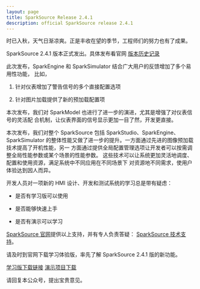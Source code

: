 ```yaml
---
layout: page
title: SparkSource Release 2.4.1
description: official SparkSource release 2.4.1
---
```



时已入秋，天气日渐凉爽。正是丰收在望的季节，工程师们的努力也有了成果。

SparkSource 2.4.1 版本正式发出。具体发布看官网
[版本历史记录](http://www.sparksource.cn/html_ch/release_history.html)

此次发布，SparkEngine 和 SparkSimulator 结合广大用户的反馈增加了多个易用性功能，
比如，

1. 针对仪表增加了警告信号的多个直接配置选项

2. 针对图片加载提供了新的预加载配置项

本次发布，我们对 SparkModel 也进行了进一步的演进，尤其是增强了对仪表信号的灵活配
合机制，让仪表界面的信号显示更加一目了然，开发更直接。

本次发布，我们对整个 SparkSource 包括 SparkStudio、SparkEngine、SparkSimulator
的整体性能又做了进一步的提升。一方面通过先进的图像预加载技术提高了开机性能，另一
方面通过提供全局配置管理选项让开发者可以按需调整全局性能参数或某个场景的性能参数。
这些技术可以让系统更加灵活地调度、配置和使用资源，满足系统中不同应用在不同场景下
对资源地不同需求，使用户体验达到因人而异。

开发人员对一项新的 HMI 设计、开发和测试系统的学习总是带有疑虑：

* 是否有学习版可以使用

* 是否能够快速上手

* 是否有演示可以学习

[SparkSource 官网](http://www.sparksource.cn)提供以上支持，并有专人负责答疑：
[SparkSource 技术支持](mailto:support@sparksource.cn)。

请及时到官网下载学习体验版，率先了解 SparkSource 2.4.1 版的新功能。

[学习版下载链接](http://www.sparksource.cn/html_ch/study_download.html)
[演示项目下载](http://www.sparksource.cn/html_ch/demo_download.html)

请回复本公众号，提出宝贵意见。
